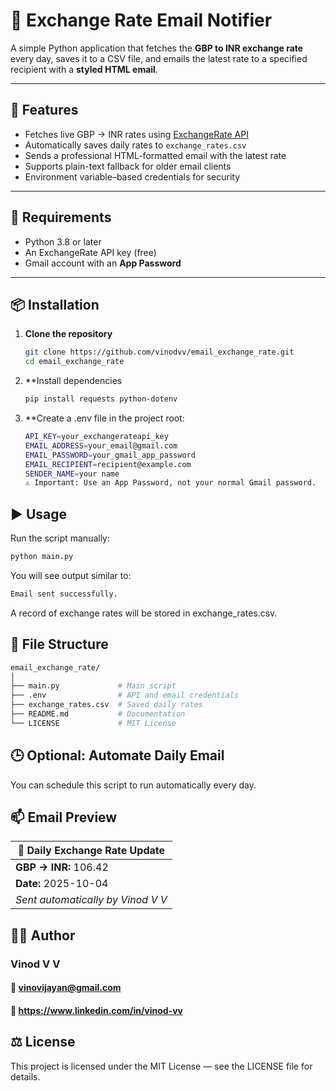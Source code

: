 # 💱 Exchange Rate Email Notifier

A simple Python application that fetches the **GBP to INR exchange rate** every day, saves it to a CSV file, and emails the latest rate to a specified recipient with a **styled HTML email**.

---

## 🚀 Features

- Fetches live GBP → INR rates using [ExchangeRate API](https://www.exchangerate-api.com/)
- Automatically saves daily rates to `exchange_rates.csv`
- Sends a professional HTML-formatted email with the latest rate
- Supports plain-text fallback for older email clients
- Environment variable–based credentials for security

---

## 🧰 Requirements

- Python 3.8 or later
- An ExchangeRate API key (free)
- Gmail account with an **App Password**

---

## 📦 Installation

1. **Clone the repository**
   ```bash
   git clone https://github.com/vinodvv/email_exchange_rate.git
   cd email_exchange_rate

2. **Install dependencies
    ```bash
   pip install requests python-dotenv
3. **Create a .env file in the project root:
    ```bash
   API_KEY=your_exchangerateapi_key
   EMAIL_ADDRESS=your_email@gmail.com
   EMAIL_PASSWORD=your_gmail_app_password
   EMAIL_RECIPIENT=recipient@example.com
   SENDER_NAME=your name
   ⚠️ Important: Use an App Password, not your normal Gmail password.

## ▶️ Usage
Run the script manually:
   ```bash
python main.py
```
You will see output similar to:
   ```bash
Email sent successfully.
```
A record of exchange rates will be stored in exchange_rates.csv.

## 🧩 File Structure
```bash
email_exchange_rate/
│
├── main.py             # Main script
├── .env                # API and email credentials
├── exchange_rates.csv  # Saved daily rates
├── README.md           # Documentation
└── LICENSE             # MIT License
```

## 🕒 Optional: Automate Daily Email

You can schedule this script to run automatically every day.

## 📫 Email Preview

| 💱 Daily Exchange Rate Update     |
| --------------------------------- |
| **GBP → INR:** 106.42             |
| **Date:** 2025-10-04              |
| *Sent automatically by Vinod V V* |

## 🧑‍💻 Author

### Vinod V V

#### 📧 vinovijayan@gmail.com

#### 💼 https://www.linkedin.com/in/vinod-vv

## ⚖️ License

This project is licensed under the MIT License — see the LICENSE
 file for details.